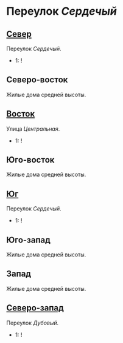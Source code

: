 # Переулок *Сердечый*

## [Север](./590090.md)

Переулок *Сердечый*.

* 1:    !

## Северо-восток

Жилые дома средней высоты.

## [Восток](./595095.md)

Улица *Центральная*.

* 1:    !

## Юго-восток

Жилые дома средней высоты.

## [Юг](./590100.md)

Переулок *Сердечый*.

* 1:    !

## Юго-запад

Жилые дома средней высоты.

## Запад

Жилые дома средней высоты.

## [Северо-запад](./585090.md)

Переулок *Дубовый*.

* 1:    !
